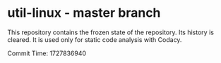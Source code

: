 # util-linux - master branch

This repository contains the frozen state of the repository.
Its history is cleared. It is used only for static code
analysis with Codacy.

Commit Time: 1727836940